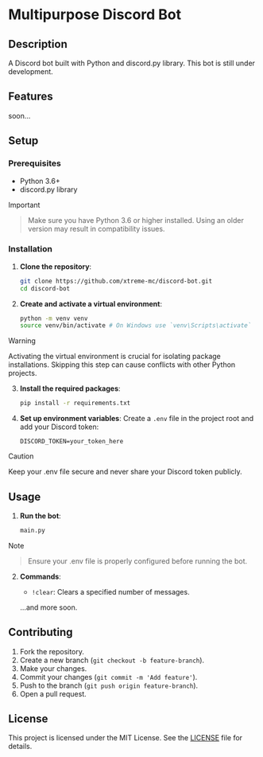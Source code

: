 # Multipurpose Discord Bot

## Description
A Discord bot built with Python and discord.py library. This bot is still under development.

## Features
soon...

## Setup

### Prerequisites
- Python 3.6+
- discord.py library

> [!IMPORTANT]

> Make sure you have Python 3.6 or higher installed. Using an older version may result in compatibility issues.

### Installation

1. **Clone the repository**:
   ```sh
   git clone https://github.com/xtreme-mc/discord-bot.git
   cd discord-bot
   ```

2. **Create and activate a virtual environment**:
   ```sh
   python -m venv venv
   source venv/bin/activate # On Windows use `venv\Scripts\activate`
   ```

> [!WARNING]
> Activating the virtual environment is crucial for isolating package installations. Skipping this step can cause conflicts with other Python projects.

3. **Install the required packages**:
   ```sh
   pip install -r requirements.txt
   ```

4. **Set up environment variables**:
   Create a `.env` file in the project root and add your Discord token:
   ```env
   DISCORD_TOKEN=your_token_here
   ```

> [!CAUTION]
> Keep your .env file secure and never share your Discord token publicly.

## Usage
1. **Run the bot**:
   ```sh
   main.py
   ```

> [!NOTE]

> Ensure your .env file is properly configured before running the bot.

2. **Commands**:
   - `!clear`: Clears  a specified number of messages.

   ...and more soon.

## Contributing
1. Fork the repository.
2. Create a new branch (`git checkout -b feature-branch`).
3. Make your changes.
4. Commit your changes (`git commit -m 'Add feature'`).
5. Push to the branch (`git push origin feature-branch`).
6. Open a pull request.

## License
This project is licensed under the MIT License. See the [LICENSE](LICENSE) file for details.
